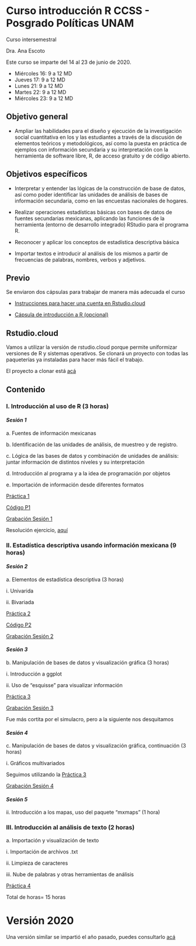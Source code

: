 # Curso introducción R CCSS - Posgrado Políticas UNAM
 Curso intersemestral
 
Dra. Ana Escoto

Este curso se imparte del 14 al 23 de junio de 2020.

+ Miércoles 16: 9 a 12 MD
+ Jueves 17: 9 a 12 MD
+ Lunes 21: 9 a 12 MD
+ Martes 22: 9 a 12 MD
+ Miércoles 23: 9 a 12 MD


## Objetivo general
*	Ampliar las habilidades para el diseño y ejecución de la investigación social cuantitativa en los y las estudiantes a través de la discusión de elementos teóricos y metodológicos, así como la puesta en práctica de ejemplos con información secundaria y su interpretación con la herramienta de software libre, R, de acceso gratuito y de código abierto.  

## Objetivos específicos
*	Interpretar y entender las lógicas de la construcción de base de datos, así como poder identificar las unidades de análisis de bases de información secundaria, como en las encuestas nacionales de hogares.

*	Realizar operaciones estadísticas básicas con bases de datos de fuentes secundarias mexicanas, aplicando las funciones de la herramienta (entorno de desarrollo integrado) RStudio para el programa R. 

*	Reconocer y aplicar los conceptos de estadística descriptiva básica 

*	Importar textos e introducir al análisis de los mismos a partir de frecuencias de palabras, nombres, verbos y adjetivos.

## Previo

Se enviaron dos cápsulas para trabajar de manera más adecuada el curso

* [Instrucciones para hacer una cuenta en Rstudio.cloud](https://www.youtube.com/watch?v=Jcw146tEa5w)

* [Cápsula de introducción a R (opcional)](https://www.youtube.com/watch?v=HR2MXwrzt00)

## Rstudio.cloud

Vamos a utilizar la versión de rstudio.cloud porque permite uniformizar versiones de R y sistemas operativos. Se clonará un proyecto con todas las paqueterías ya instaladas para hacer más fácil el trabajo. 

El proyecto a clonar está [acá](https://rstudio.cloud/project/2624193) 


## Contenido

### I.	Introducción al uso de R (3 horas)

#### *Sesión 1*

a. Fuentes de información mexicanas

b. Identificación de las unidades de análisis, de muestreo y de registro.

c. Lógica de las bases de datos y combinación de unidades de análisis: juntar información de distintos niveles y su interpretación

d. Introducción al programa y a la idea de programación por objetos

e. Importación de información desde diferentes formatos


[Práctica 1](P1.md)

[Código P1](P1.R)

[Grabación Sesión 1](https://youtu.be/tcvsQXaFvdU)

Resolución ejercicio, [aquí](https://rpubs.com/aniuxa/Ej12018)


### II.	Estadística descriptiva usando información mexicana (9 horas)

#### *Sesión 2*

a.	Elementos de estadística descriptiva (3 horas)

i.	Univarida

ii.	Bivariada

[Práctica 2](P2.md)

[Código P2](P2.R)

[Grabación Sesión 2](https://youtu.be/gITRS150D6g)

#### *Sesión 3*

b.	Manipulación de bases de datos y visualización gráfica  (3 horas)

i.	Introducción a ggplot

ii.	Uso de “esquisse” para visualizar información

[Práctica 3](P3_v.md)

[Grabación Sesión 3](https://youtu.be/-KVm-lP8Tp8)

Fue más cortita por el simulacro, pero a la siguiente nos desquitamos

#### *Sesión 4*

c.	Manipulación de bases de datos y visualización gráfica, continuación  (3 horas)

i.	Gráficos multivariados

Seguimos utilizando la [Práctica 3](P3_v.md)

[Grabación Sesión 4](https://youtu.be/WcpYff-42Uw)

#### *Sesión 5*

ii.	Introducción a los mapas, uso del paquete “mxmaps” (1 hora)


### III.	Introducción al análisis de texto (2 horas)

a.	Importación y visualización de texto

i.	Importación de archivos .txt

ii.	Limpieza de caracteres

iii.	Nube de palabras y otras herramientas de análisis

[Práctica 4](P4.md)


Total de horas= 15 horas

# Versión 2020

Una versión similar se impartió el año pasado, puedes consultarlo [acá](https://github.com/aniuxa/CursoR-posgrado-pol)

